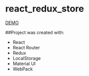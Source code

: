 # react_redux_store
[DEMO](https://zarichnyi.github.io/react_redux_store/)

##Project was created with:
- React
- React Router
- Redux
- LocalStorage
- Material UI
- WebPack
